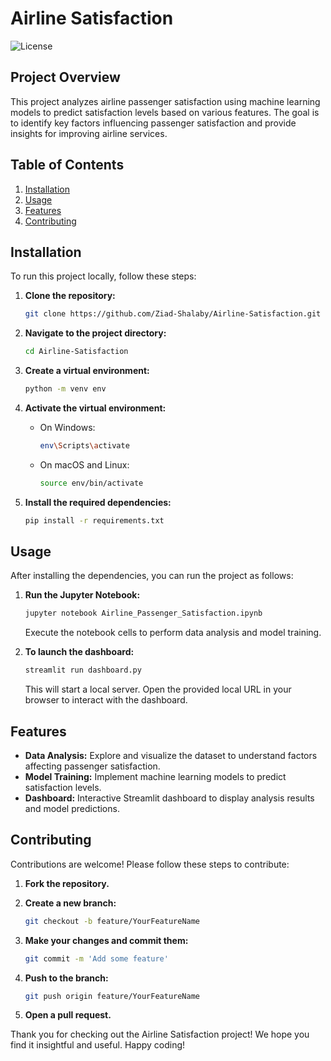 # Airline Satisfaction

![License](https://img.shields.io/badge/license-MIT-blue)

## Project Overview

This project analyzes airline passenger satisfaction using machine learning models to predict satisfaction levels based on various features. The goal is to identify key factors influencing passenger satisfaction and provide insights for improving airline services.

## Table of Contents

1. [Installation](#installation)
2. [Usage](#usage)
3. [Features](#features)
4. [Contributing](#contributing)

## Installation

To run this project locally, follow these steps:

1. **Clone the repository:**

   ```bash
   git clone https://github.com/Ziad-Shalaby/Airline-Satisfaction.git
   ```

2. **Navigate to the project directory:**

   ```bash
   cd Airline-Satisfaction
   ```

3. **Create a virtual environment:**

   ```bash
   python -m venv env
   ```

4. **Activate the virtual environment:**

   - On Windows:

     ```bash
     env\Scripts\activate
     ```

   - On macOS and Linux:

     ```bash
     source env/bin/activate
     ```

5. **Install the required dependencies:**

   ```bash
   pip install -r requirements.txt
   ```

## Usage

After installing the dependencies, you can run the project as follows:

1. **Run the Jupyter Notebook:**

   ```bash
   jupyter notebook Airline_Passenger_Satisfaction.ipynb
   ```

   Execute the notebook cells to perform data analysis and model training.

2. **To launch the dashboard:**

   ```bash
   streamlit run dashboard.py
   ```

   This will start a local server. Open the provided local URL in your browser to interact with the dashboard.

## Features

- **Data Analysis:** Explore and visualize the dataset to understand factors affecting passenger satisfaction.
- **Model Training:** Implement machine learning models to predict satisfaction levels.
- **Dashboard:** Interactive Streamlit dashboard to display analysis results and model predictions.

## Contributing

Contributions are welcome! Please follow these steps to contribute:

1. **Fork the repository.**
2. **Create a new branch:**

   ```bash
   git checkout -b feature/YourFeatureName
   ```

3. **Make your changes and commit them:**

   ```bash
   git commit -m 'Add some feature'
   ```

4. **Push to the branch:**

   ```bash
   git push origin feature/YourFeatureName
   ```

5. **Open a pull request.**

Thank you for checking out the Airline Satisfaction project! We hope you find it insightful and useful. Happy coding!
